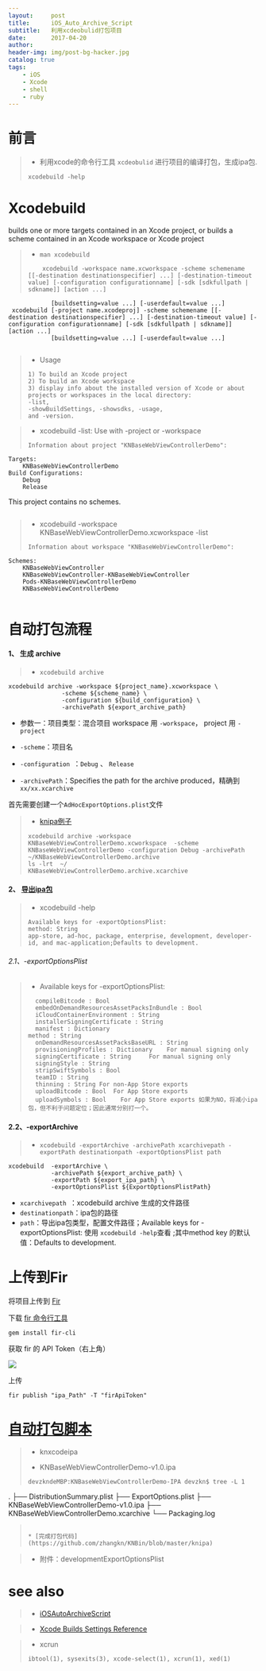 ```yaml
---
layout:     post
title:      iOS_Auto_Archive_Script
subtitle:   利用xcdeobulid打包项目
date:       2017-04-20
author:    
header-img: img/post-bg-hacker.jpg
catalog: true
tags:
    - iOS
    - Xcode
    - shell
    - ruby
---
```




# 前言


>* 利用xcode的命令行工具 `xcdeobulid` 进行项目的编译打包，生成ipa包.
>```
>xcodebuild -help
>```


# Xcodebuild

builds one or more targets contained in an Xcode project, or builds a scheme contained in an Xcode workspace or Xcode project

>*  `man xcodebuild`
>```
>     xcodebuild -workspace name.xcworkspace -scheme schemename [[-destination destinationspecifier] ...] [-destination-timeout value] [-configuration configurationname] [-sdk [sdkfullpath | sdkname]] [action ...]
                [buildsetting=value ...] [-userdefault=value ...]
     xcodebuild [-project name.xcodeproj] -scheme schemename [[-destination destinationspecifier] ...] [-destination-timeout value] [-configuration configurationname] [-sdk [sdkfullpath | sdkname]] [action ...]
                [buildsetting=value ...] [-userdefault=value ...]                
>```

>* Usage
>```
>1) To build an Xcode project
>2) To build an Xcode workspace
>3) display info about the installed version of Xcode or about projects or workspaces in the local directory:
>-list,
>-showBuildSettings, -showsdks, -usage,
>and -version.
>```
>

>* 	xcodebuild -list: Use with -project or -workspace
>```
>Information about project "KNBaseWebViewControllerDemo":
    Targets:
        KNBaseWebViewControllerDemo
    Build Configurations:
        Debug
        Release
This project contains no schemes.
>```
	
>* xcodebuild -workspace KNBaseWebViewControllerDemo.xcworkspace -list
>```
>Information about workspace "KNBaseWebViewControllerDemo":
    Schemes:
        KNBaseWebViewController
        KNBaseWebViewController-KNBaseWebViewController
        Pods-KNBaseWebViewControllerDemo
        KNBaseWebViewControllerDemo
>```	


# 自动打包流程

#### 1、 生成 archive

>*  `xcodebuild archive` 

	xcodebuild archive -workspace ${project_name}.xcworkspace \
                   -scheme ${scheme_name} \
                   -configuration ${build_configuration} \
                   -archivePath ${export_archive_path}

- 参数一：项目类型：混合项目 workspace 用 `-workspace`， project 用 `-project`

- `-scheme`：项目名

- `-configuration `：`Debug` 、 `Release`

- `-archivePath`：Specifies the path for the archive produced，精确到 `xx/xx.xcarchive`

首先需要创建一个`AdHocExportOptions.plist`文件


>* [knipa例子](https://github.com/zhangkn/KNBin/blob/master/knipa)
>```
>xcodebuild archive -workspace KNBaseWebViewControllerDemo.xcworkspace  -scheme KNBaseWebViewControllerDemo -configuration Debug -archivePath ~/KNBaseWebViewControllerDemo.archive
> ls -lrt  ~/
>KNBaseWebViewControllerDemo.archive.xcarchive
>```



#### 2、 [导出ipa包](https://github.com/zhangkn/KNBin/blob/master/knipa)

>*  xcodebuild -help
>```
>Available keys for -exportOptionsPlist:
>method: String 
> app-store, ad-hoc, package, enterprise, development, developer-id, and mac-application;Defaults to development.
>```


###### 2.1、-exportOptionsPlist

>* Available keys for -exportOptionsPlist:
>```
>	compileBitcode : Bool
>	embedOnDemandResourcesAssetPacksInBundle : Bool
>	iCloudContainerEnvironment : String
>	installerSigningCertificate : String
>	manifest : Dictionary
>method : String
>	onDemandResourcesAssetPacksBaseURL : String
>	provisioningProfiles : Dictionary	 For manual signing only
>	signingCertificate : String 	For manual signing only
>	signingStyle : String
>	stripSwiftSymbols : Bool
>	teamID : String
>	thinning : String For non-App Store exports
>	uploadBitcode : Bool  For App Store exports
>	uploadSymbols : Bool 	For App Store exports 如果为NO，将减小ipa包，但不利于问题定位；因此通常分别打一个。
>```


#### 2.2、-exportArchive

>*  `xcodebuild -exportArchive -archivePath xcarchivepath -exportPath destinationpath -exportOptionsPlist path`


	xcodebuild  -exportArchive \
	            -archivePath ${export_archive_path} \
	            -exportPath ${export_ipa_path} \
	            -exportOptionsPlist ${ExportOptionsPlistPath}


- `xcarchivepath `：xcodebuild archive 生成的文件路径
- `destinationpath`：ipa包的路径
- `path`：导出ipa包类型，配置文件路径；Available keys for -exportOptionsPlist: 使用 `xcodebuild -help`查看 ;其中method key 的默认值：Defaults to development.




# 上传到Fir

将项目上传到 [Fir](https://fir.im)

下载 [fir 命令行工具](https://github.com/FIRHQ/fir-cli/blob/master/doc/install.md) 

	gem install fir-cli

获取 fir 的 API Token（右上角）

![](https://ww3.sinaimg.cn/large/006tNc79gy1ff28ccsqhyj304t07bwei.jpg)

上传

	fir publish "ipa_Path" -T "firApiToken"
	


# [自动打包脚本](https://github.com/zhangkn/KNBin/blob/master/knipa)


>* knxcodeipa
><script src="https://gist.github.com/zhangkn/0f37ea59af8569a31257f26cc1cfee1e.js"></script>
>
>* KNBaseWebViewControllerDemo-v1.0.ipa
>```
>devzkndeMBP:KNBaseWebViewControllerDemo-IPA devzkn$ tree -L 1
.
├── DistributionSummary.plist
├── ExportOptions.plist
├── KNBaseWebViewControllerDemo-v1.0.ipa
├── KNBaseWebViewControllerDemo.xcarchive
└── Packaging.log
>```
>
>* [完成打包代码](https://github.com/zhangkn/KNBin/blob/master/knipa)


>* 附件：developmentExportOptionsPlist
><script src="https://gist.github.com/zhangkn/60125fb7f453953286e041713a757020.js"></script>


# see also

>* [iOSAutoArchiveScript](https://github.com/qiubaiying/iOSAutoArchiveScript)

>* [ Xcode Builds Settings Reference](https://help.apple.com/xcode/mac/current/#/itcaec37c2a6)

>* xcrun
>```
> ibtool(1), sysexits(3), xcode-select(1), xcrun(1), xed(1)
>```
